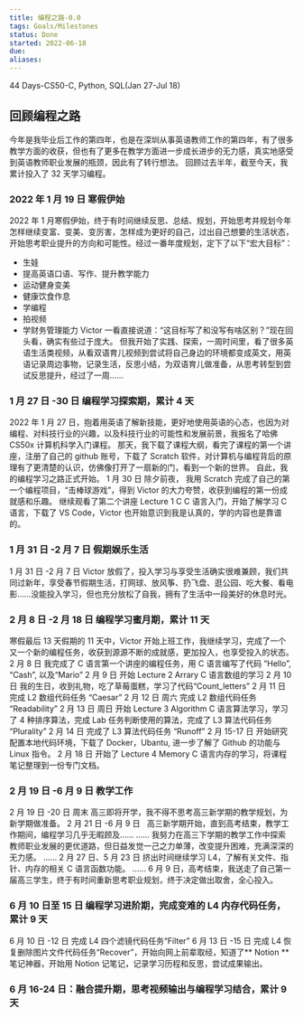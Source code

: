```yaml
---
title: 编程之路-0.0
tags: Goals/Milestones
status: Done
started: 2022-06-18
due: 
aliases: 
---
```

44 Days-CS50-C, Python, SQL(Jan 27-Jul 18)
## 回顾编程之路
今年是我毕业后工作的第四年，也是在深圳从事英语教师工作的第四年，有了很多教学方面的收获，但也有了更多在教学方面进一步成长进步的无力感，真实地感受到英语教师职业发展的瓶颈，因此有了转行想法。
回顾过去半年，截至今天，我累计投入了 32 天学习编程。
### 2022 年 1 月 19 日 寒假伊始
2022 年 1 月寒假伊始，终于有时间继续反思、总结、规划，开始思考并规划今年怎样继续变富、变美、变厉害，怎样成为更好的自己，过出自己想要的生活状态，开始思考职业提升的方向和可能性。经过一番年度规划，定下了以下“宏大目标”：
- 生娃
- 提高英语口语、写作、提升教学能力
- 运动健身变美
- 健康饮食作息
- 学编程
- 拍视频
- 学财务管理能力
  Victor 一看直接说道：“这目标写了和没写有啥区别？”现在回头看，确实有些过于庞大。
  但我开始了实践、探索，一周时间里，看了很多英语生活类视频，从看双语育儿视频到尝试将自己身边的环境都变成英文，用英语记录周边事物，记录生活，反思小结，为双语育儿做准备，从思考转型到尝试反思提升，经过了一周……
### 1 月 27 日 -30 日 编程学习探索期，累计 4 天
2022 年 1 月 27 日，抱着用英语了解新技能，更好地使用英语的心态，也因为对编程、对科技行业的兴趣，以及科技行业的可能性和发展前景，我报名了哈佛 CS50x 计算机科学入门课程。
那天，我下载了课程大纲，看完了课程的第一个讲座，注册了自己的 github 账号，下载了 Scratch 软件，对计算机与编程背后的原理有了更清楚的认识，仿佛像打开了一扇新的门，看到一个新的世界。
自此，我的编程学习之路正式开始。
1 月 30 日 除夕前夜，
我用 Scratch 完成了自己的第一个编程项目，“击棒球游戏”，得到 Victor 的大力夸赞，收获到编程的第一份成就感和乐趣。
继续观看了第二个讲座 Lecture 1 C C 语言入门，开始了解学习 C 语言，下载了 VS Code，Victor 也开始意识到我是认真的，学的内容也是靠谱的。
### 1 月 31 日 -2 月 7 日 假期娱乐生活
1 月 31 日 -2 月 7 日 Victor 放假了，投入学习与享受生活确实很难兼顾，我们共同过新年，享受春节假期生活，打网球、放风筝、扔飞盘、逛公园、吃大餐、看电影……没能投入学习，但也充分放松了自我，拥有了生活中一段美好的休息时光。
### 2 月 8 日 -2 月 18 日 编程学习蜜月期，累计 11 天
寒假最后 13 天假期的 11 天中，Victor 开始上班工作，我继续学习，完成了一个又一个新的编程任务，收获到源源不断的成就感，更加投入，也享受投入的状态。
2 月 8 日 我完成了 C 语言第一个讲座的编程任务，用 C 语言编写了代码 “Hello”, “Cash”, 以及“Mario”
2 月 9 日 开始 Lecture 2 Arrary C 语言数组的学习
2 月 10 日 我的生日，收到礼物，吃了草莓蛋糕，学习了代码“Count_letters”
2 月 11 日 完成 L2 数组代码任务 “Caesar”
2 月 12 日 周六 完成 L2 数组代码任务 “Readability”
2 月 13 日 周日 开始 Lecture 3 Algorithm C 语言算法学习，学习了 4 种排序算法，完成 Lab 任务判断使用的算法，完成了 L3 算法代码任务 “Plurality”
2 月 14 日 完成了 L3 算法代码任务 “Runoff”
2 月 15-17 日 开始研究配置本地代码环境，下载了 Docker，Ubantu, 进一步了解了 Github 的功能与 Linux 指令。
2 月 18 日 开始了 Lecture 4 Memory C 语言内存的学习，将课程笔记整理到一份专门文档。
### 2 月 19 日 -6 月 9 日 教学工作
2 月 19 日 -20 日 周末 高三即将开学，我不得不思考高三新学期的教学规划，为新学期做准备。
2 月 21 日 -6 月 9 日   高三新学期开始，直到高考结束，教学工作期间，编程学习几乎无暇顾及……
……
我努力在高三下学期的教学工作中探索教师职业发展的更优道路，但日益发觉一己之力单薄，改变提升困难，充满深深的无力感。
……
2 月 27 日、5 月 23 日 挤出时间继续学习 L4，了解有关文件、指针、内存的相关 C 语言函数功能。
……
6 月 9 日，高考结束，我送走了自己第一届高三学生，终于有时间重新思考职业规划，终于决定做出取舍，全心投入。
### 6 月 10 日至 15 日 编程学习进阶期，完成变难的 L4 内存代码任务，累计 9 天
6 月 10 日 -12 日 完成 L4 四个滤镜代码任务“Filter”
6 月 13 日 -15 日 完成 L4 恢复删除图片文件代码任务“Recover”，开始向网上前辈取经，知道了** Notion **笔记神器，开始用 Notion 记笔记，记录学习历程和反思，尝试成果输出。
### 6 月 16-24 日：融合提升期，思考视频输出与编程学习结合，累计 9 天
